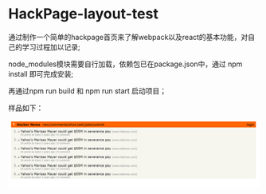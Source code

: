 # HackPage-layout-test

通过制作一个简单的hackpage首页来了解webpack以及react的基本功能，对自己的学习过程加以记录;

node_modules模块需要自行加载，依赖包已在package.json中，通过 npm install 即可完成安装;

再通过npm run build 和 npm run start 启动项目；

样品如下：

![image](https://github.com/zhuaba/HackPage-layout-test/blob/master/images/demo.png)

